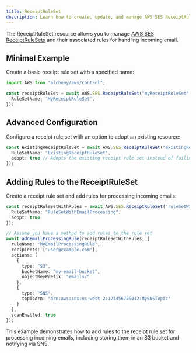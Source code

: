 ```yaml
---
title: ReceiptRuleSet
description: Learn how to create, update, and manage AWS SES ReceiptRuleSets using Alchemy Cloud Control.
---
```


The ReceiptRuleSet resource allows you to manage [AWS SES ReceiptRuleSets](https://docs.aws.amazon.com/ses/latest/userguide/) and their associated rules for handling incoming email.

## Minimal Example

Create a basic receipt rule set with a specified name:

```ts
import AWS from "alchemy/aws/control";

const receiptRuleSet = await AWS.SES.ReceiptRuleSet("myReceiptRuleSet", {
  RuleSetName: "MyReceiptRuleSet",
});
```

## Advanced Configuration

Configure a receipt rule set with an option to adopt an existing resource:

```ts
const existingReceiptRuleSet = await AWS.SES.ReceiptRuleSet("existingReceiptRuleSet", {
  RuleSetName: "ExistingReceiptRuleSet",
  adopt: true // Adopts the existing receipt rule set instead of failing
});
```

## Adding Rules to the ReceiptRuleSet

Create a receipt rule set and add rules for processing incoming emails:

```ts
const receiptRuleSetWithRules = await AWS.SES.ReceiptRuleSet("ruleSetWithRules", {
  RuleSetName: "RuleSetWithEmailProcessing",
  adopt: true
});

// Assume you have a method to add rules to the rule set
await addEmailProcessingRule(receiptRuleSetWithRules, {
  ruleName: "MyEmailProcessingRule",
  recipients: ["user@example.com"],
  actions: [
    {
      type: "S3",
      bucketName: "my-email-bucket",
      objectKeyPrefix: "emails/"
    },
    {
      type: "SNS",
      topicArn: "arn:aws:sns:us-west-2:123456789012:MySNSTopic"
    }
  ],
  scanEnabled: true
});
```

This example demonstrates how to add rules to the receipt rule set for processing incoming emails, including storing them in an S3 bucket and notifying via SNS.